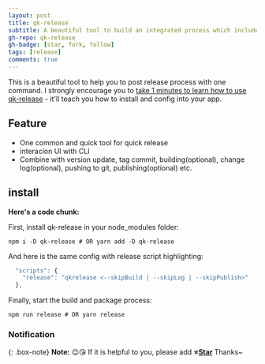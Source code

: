 ```yaml
---
layout: post
title: qk-release
subtitle: A beautiful tool to build an integrated process which includes commit, build, change log, push and publish.
gh-repo: qk-release
gh-badge: [star, fork, follow]
tags: [release]
comments: true
---
```


This is a beautiful tool to help you to post release process with one command. I strongly encourage you to [take 1 minutes to learn how to use qk-release](https://github.com/YanPanMichael/qk-release) - it'll teach you how to install and config into your app.

## Feature

- One common and quick tool for quick release
- interacion UI with CLI
- Combine with version update, tag commit, building(optional), change log(optional), pushing to git, publishing(optional) etc.

<!-- Here's a useless table:

| Number | Next number | Previous number |
| :------ |:--- | :--- |
| Five | Six | Four |
| Ten | Eleven | Nine |
| Seven | Eight | Six |
| Two | Three | One | -->


<!-- How about a yummy crepe?

![Crepe](https://s3-media3.fl.yelpcdn.com/bphoto/cQ1Yoa75m2yUFFbY2xwuqw/348s.jpg)

It can also be centered!

![Crepe](https://s3-media3.fl.yelpcdn.com/bphoto/cQ1Yoa75m2yUFFbY2xwuqw/348s.jpg){: .mx-auto.d-block :} -->

## install

**Here's a code chunk:**

First, install qk-release in your node_modules folder:

~~~
npm i -D qk-release # OR yarn add -D qk-release
~~~

And here is the same config with release script highlighting:

```javascript
  "scripts": {
    "release": "qkrelease <--skipBuild | --skipLog | --skipPublish>"
  },
```

Finally, start the build and package process:

~~~
npm run release # OR yarn release
~~~

<!-- And here is the same code yet again but with line numbers:

{% highlight javascript linenos %}
var foo = function(x) {
  return(x + 5);
}
foo(3)
{% endhighlight %} -->

### Notification

{: .box-note}
**Note:** 😉😘 If it is helpful to you, please add <b>⭐️<a href="https://github.com/YanPanMichael/qk-release">Star</a></b> Thanks~

<!-- ### Warning

{: .box-warning}
**Warning:** This is a warning box.

### Error

{: .box-error}
**Error:** This is an error box. -->